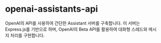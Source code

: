 # openai-assistants-api
OpenAI의 API를 사용하여 간단한 Assistant 서버를 구축합니다. 이 서버는 Express.js를 기반으로 하며, OpenAI의 Beta API를 활용하여 대화형 스레드와 메시지 처리를 구현합니다.
